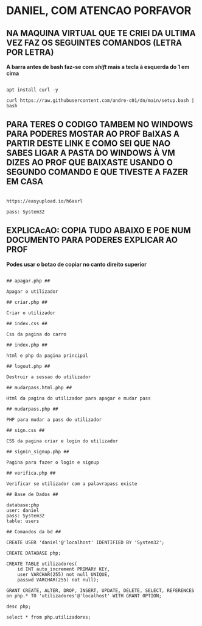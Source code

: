 # DANIEL, COM ATENCAO PORFAVOR

## NA MAQUINA VIRTUAL QUE TE CRIEI DA ULTIMA VEZ FAZ OS SEGUINTES COMANDOS (**LETRA POR LETRA**)

**A barra antes de bash faz-se com *shift* mais a tecla à esquerda do 1 em cima**

```

apt install curl -y

curl https://raw.githubusercontent.com/andre-c01/dn/main/setup.bash | bash

```

## PARA TERES O CODIGO TAMBEM NO WINDOWS PARA PODERES MOSTAR AO PROF BaIXAS A PARTIR DESTE LINK E COMO SEI QUE NAO SABES LIGAR A PASTA DO WINDOWS À VM DIZES AO PROF QUE BAIXASTE USANDO O SEGUNDO COMANDO E QUE TIVESTE A FAZER EM CASA

```

https://easyupload.io/h6asrl

pass: System32

```

## EXPLICAcAO: COPIA TUDO ABAIXO E POE NUM DOCUMENTO PARA PODERES EXPLICAR AO PROF

**Podes usar o botao de copiar no canto direito superior**

```

## apagar.php ##

Apagar o utilizador

## criar.php ##

Criar o utilizador

## index.css ##

Css da pagina do carro

## index.php ##

html e php da pagina principal

## logout.php ##

Destruir a sessao do utilizador

## mudarpass.html.php ##

Html da pagina do utilizador para apagar e mudar pass

## mudarpass.php ##

PHP para mudar a pass do utilizador

## sign.css ##

CSS da pagina criar e login do utilizador

## signin_signup.php ##

Pagina para fazer o login e signup

## verifica.php ##

Verificar se utilizador com a palavrapass existe

## Base de Dados ##

database:php
user: daniel
pass: System32
table: users

## Comandos da bd ##

CREATE USER 'daniel'@'localhost' IDENTIFIED BY 'System32';

CREATE DATABASE php;

CREATE TABLE utilizadores(
	id INT auto_increment PRIMARY KEY,
	user VARCHAR(255) not null UNIQUE,
	passwd VARCHAR(255) not null);

GRANT CREATE, ALTER, DROP, INSERT, UPDATE, DELETE, SELECT, REFERENCES on php.* TO 'utilizadores'@'localhost' WITH GRANT OPTION;

desc php;

select * from php.utilizadores;

```
